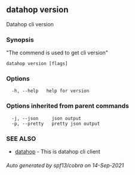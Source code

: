 ## datahop version

Datahop cli version

### Synopsis


"The commend is used to get cli version"
		

```
datahop version [flags]
```

### Options

```
  -h, --help   help for version
```

### Options inherited from parent commands

```
  -j, --json     json output
  -p, --pretty   pretty json output
```

### SEE ALSO

* [datahop](datahop.md)	 - This is datahop cli client

###### Auto generated by spf13/cobra on 14-Sep-2021
